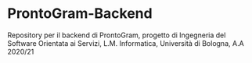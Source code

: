 # ProntoGram-Backend
Repository per il backend di ProntoGram, progetto di Ingegneria del Software Orientata ai Servizi, L.M. Informatica, Università di Bologna, A.A 2020/21
